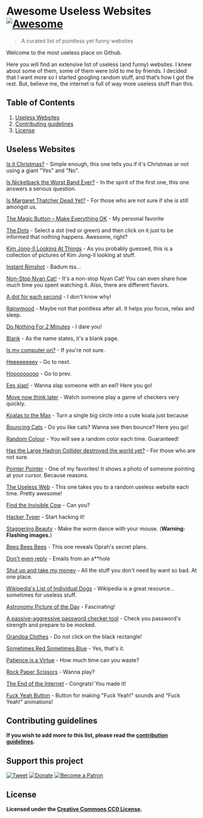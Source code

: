 # Awesome Useless Websites [![Awesome](https://awesome.re/badge-flat.svg)](https://awesome.re)

> A curated list of pointless yet funny websites

Welcome to the most useless place on Github.

Here you will find an extensive list of useless (and funny) websites. I knew about some of them, some of them were told to me by friends. I decided that I want more so I started googling random stuff, and that’s how I got the rest. But, believe me, the internet is full of way more useless stuff than this.

## Table of Contents

1. [Useless Websites](https://github.com/scriptex/awesome-useless-websites#useless-websites)
2. [Contributing guidelines](https://github.com/scriptex/awesome-useless-websites#contributing-guidelines)
3. [License](https://github.com/scriptex/awesome-useless-websites#license)

## Useless Websites

[Is it Christmas?](http://www.isitchristmas.com/) - Simple enough, this one tells you if it's Christmas or not using a giant "Yes" and "No".

[Is Nickelback the Worst Band Ever?](http://isnickelbacktheworstbandever.tumblr.com/) - In the spirit of the first one, this one answers a serious question.

[Is Margaret Thatcher Dead Yet?](http://www.isthatcherdeadyet.co.uk/) - For those who are not sure if she is still amongst us.

[The Magic Button – Make Everything OK](http://make-everything-ok.com/) - My personal favorite

[The Dots](http://www.thepointless.com/dots) - Select a dot (red or green) and then click on it just to be informed that nothing happens. Awesome, right?

[Kim Jong-Il Looking At Things](https://kimjongillookingatthings.tumblr.com/) - As you probably guessed, this is a collection of pictures of Kim Jong-Il looking at stuff.

[Instant Rimshot](http://instantrimshot.com/) - Badum tss...

[Non-Stop Nyan Cat!](http://www.nyan.cat) - It's a non-stop Nyan Cat! You can even share how much time you spent watching it. Also, there are different flavors.

[A dot for each second](http://www.clarifyscience.info/assets/day_of_dots_clock?do=08:04:45#topofclock) - I don't know why!

[Rainymood](https://www.rainymood.com/) - Maybe not that pointless after all. It helps you focus, relax and sleep.

[Do Nothing For 2 Minutes](http://www.donothingfor2minutes.com/) - I dare you!

[Blank](http://blank.org/) - As the name states, it's a blank page.

[Is my computer on?](http://www.ismycomputeron.com/) - If you're not sure.

[Heeeeeeeey](https://heeeeeeeey.com/) - Go to next.

[Hooooooooo](https://Hooooooooo.com/) - Go to prev.

[Ees slap!](http://eelslap.com/) - Wanna slap someone with an eel? Here you go!

[Move now think later](http://www.movenowthinklater.com/) - Watch someone play a game of checkers very quickly.

[Koalas to the Max](http://www.koalastothemax.com/) - Turn a single big circle into a cute koala just because

[Bouncing Cats](https://cat-bounce.com/) - Do you like cats? Wanna see then bounce? Here you go!

[Random Colour](http://randomcolour.com/) - You will see a random color each time. Guaranteed!

[Has the Large Hadron Collider destroyed the world yet?](http://hasthelargehadroncolliderdestroyedtheworldyet.com/) - For those who are not sure.

[Pointer Pointer](https://www.pointerpointer.com/) - One of my favorites! It shows a photo of someone pointing at your cursor. Because reasons.

[The Useless Web](https://theuselessweb.com/) - This one takes you to a random useless website each time. Pretty awesome!

[Find the Invisible Cow](https://findtheinvisiblecow.com/) - Can you?

[Hacker Typer](http://hackertyper.com/) - Start hacking it!

[Staggering Beauty](http://www.staggeringbeauty.com/) - Make the worm dance with your mouse. (**Warning: Flashing images.**)

[Bees Bees Bees](http://beesbeesbees.com/) - This one reveals Oprah's secret plans.

[Don't even reply](http://dontevenreply.com/) - Emails from an a\*\*hole

[Shut up and take my money](http://shutupandtakemymoney.com/) - All the stuff you don't need by want so bad. At one place.

[Wikipedia's List of Individual Dogs](https://en.wikipedia.org/wiki/List_of_individual_dogs) - Wikipedia is a great resource... sometimes for useless stuff.

[Astronomy Picture of the Day](https://apod.nasa.gov/apod/astropix.html) - Fascinating!

[A passive-aggressive password checker tool](https://trypap.com/) - Check you password's strength and prepare to be mocked.

[Grandpa Clothes](http://www.grandpanoclothes.com/) - Do not click on the black rectangle!

[Sometimes Red Sometimes Blue](http://www.sometimesredsometimesblue.com/) - Yes, that's it.

[Patience is a Virtue](http://www.patience-is-a-virtue.org/) - How much time can you waste?

[Rock Paper Scissors](https://www.rock-paper-scissors-game.com/) - Wanna play?

[The End of the Internet](http://www.hmpg.net/) - Congrats! You made it!

[Fuck Yeah Button](https://fuckyeahbutton.org/) - Button for making "Fuck Yeah!" sounds and "Fuck Yeah!" animations!

## Contributing guidelines

**If you wish to add more to this list, please read the [contribution guidelines](https://github.com/scriptex/awesome-useless-websites/blob/master/CONTRIBUTING.md).**

## Support this project

[![Tweet](https://img.shields.io/badge/Tweet-Share_this_repository-blue.svg?style=flat-square&logo=twitter&color=38A1F3)](https://twitter.com/intent/tweet?text=Checkout%20this%20awesome%20software%20project%3A&url=https%3A%2F%2Fgithub.com%2Fscriptex%2Fawesome-useless-websites&via=scriptexbg&hashtags=software%2Cgithub%2Ccode%2Cawesome)
[![Donate](https://img.shields.io/badge/Donate-Support_me_on_PayPal-blue.svg?style=flat-square&logo=paypal&color=222d65)](https://www.paypal.me/scriptex)
[![Become a Patron](https://img.shields.io/badge/Become_Patron-Support_me_on_Patreon-blue.svg?style=flat-square&logo=patreon&color=e64413)](https://www.patreon.com/atanas)

## License

**Licensed under the [Creative Commons CC0 License](https://github.com/scriptex/awesome-useless-websites/blob/master/LICENSE).**
